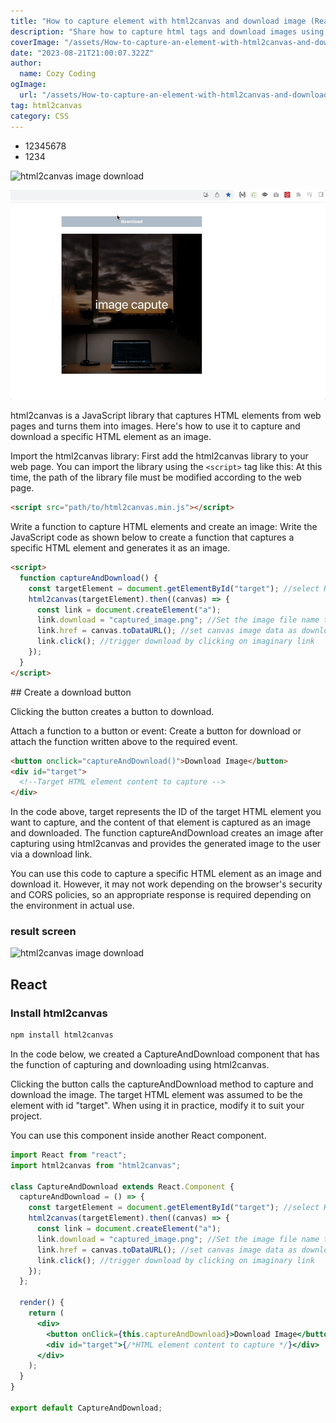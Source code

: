 ```yaml
---
title: "How to capture element with html2canvas and download image (React) "
description: "Share how to capture html tags and download images using html2canvas."
coverImage: "/assets/How-to-capture-an-element-with-html2canvas-and-download-an-image/1.png"
date: "2023-08-21T21:00:07.322Z"
author:
  name: Cozy Coding
ogImage:
  url: "/assets/How-to-capture-an-element-with-html2canvas-and-download-an-image/1.png"
tag: html2canvas
category: CSS
---
```


- 12345678
- 1234

<Image width="846" height="190"  alt="html2canvas image download" src="/assets/How-to-capture-an-element-with-html2canvas-and-download-an-image/2.gif" />

<img src="/assets/How-to-capture-an-element-with-html2canvas-and-download-an-image/2.gif"></img>

<GoogleAd/>

html2canvas is a JavaScript library that captures HTML elements from web pages and turns them into images. Here's how to use it to capture and download a specific HTML element as an image.

Import the html2canvas library: First add the html2canvas library to your web page. You can import the library using the `<script>` tag like this: At this time, the path of the library file must be modified according to the web page.

```html
<script src="path/to/html2canvas.min.js"></script>
```

Write a function to capture HTML elements and create an image: Write the JavaScript code as shown below to create a function that captures a specific HTML element and generates it as an image.

```html
<script>
  function captureAndDownload() {
    const targetElement = document.getElementById("target"); //select HTML elements to capture
    html2canvas(targetElement).then((canvas) => {
      const link = document.createElement("a");
      link.download = "captured_image.png"; //Set the image file name to download
      link.href = canvas.toDataURL(); //set canvas image data as download URL
      link.click(); //trigger download by clicking on imaginary link
    });
  }
</script>
```

<GoogleAd/>
## Create a download button

Clicking the button creates a button to download.

Attach a function to a button or event: Create a button for download or attach the function written above to the required event.

```html
<button onclick="captureAndDownload()">Download Image</button>
<div id="target">
  <!--Target HTML element content to capture -->
</div>
```

In the code above, target represents the ID of the target HTML element you want to capture, and the content of that element is captured as an image and downloaded. The function captureAndDownload creates an image after capturing using html2canvas and provides the generated image to the user via a download link.

You can use this code to capture a specific HTML element as an image and download it. However, it may not work depending on the browser's security and CORS policies, so an appropriate response is required depending on the environment in actual use.

### result screen

<Image width="846" height="190"  alt="html2canvas image download" src="/assets/How-to-capture-an-element-with-html2canvas-and-download-an-image/1.png" />

## React

### Install html2canvas

```bash
npm install html2canvas
```

In the code below, we created a CaptureAndDownload component that has the function of capturing and downloading using html2canvas.

Clicking the button calls the captureAndDownload method to capture and download the image. The target HTML element was assumed to be the element with id "target". When using it in practice, modify it to suit your project.

You can use this component inside another React component.

```jsx
import React from "react";
import html2canvas from "html2canvas";

class CaptureAndDownload extends React.Component {
  captureAndDownload = () => {
    const targetElement = document.getElementById("target"); //select HTML elements to capture
    html2canvas(targetElement).then((canvas) => {
      const link = document.createElement("a");
      link.download = "captured_image.png"; //Set the image file name to download
      link.href = canvas.toDataURL(); //set canvas image data as download URL
      link.click(); //trigger download by clicking on imaginary link
    });
  };

  render() {
    return (
      <div>
        <button onClick={this.captureAndDownload}>Download Image</button>
        <div id="target">{/*HTML element content to capture */}</div>
      </div>
    );
  }
}

export default CaptureAndDownload;
```

